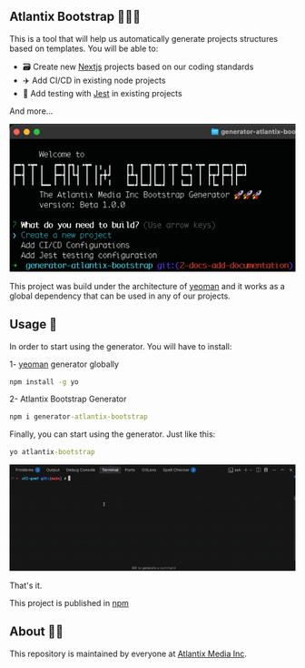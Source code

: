 ## Atlantix Bootstrap 🚀🚀🚀
This is a tool that will help us automatically generate projects structures based on templates.
You will be able to:

* 🗃️ Create new [Nextjs](https://nextjs.org/) projects based on our coding standards
* ✈️ Add CI/CD in existing node projects
* 🧪 Add testing with [Jest](https://jestjs.io/) in existing projects

And more...

![preview](./assets/bootstrap-preview.png) 

This project was build under the architecture of [yeoman](https://yeoman.io/) and it works as a global 
dependency that can be used in any of our projects.

## Usage 🚚
In order to start using the generator. You will have to install:

1- [yeoman](https://yeoman.io/) generator globally
```cmd
npm install -g yo
```

2- Atlantix Bootstrap Generator
```cmd
npm i generator-atlantix-bootstrap
```

Finally, you can start using the generator. Just like this:
```cmd
yo atlantix-bootstrap
```
![cmd-example](./assets/cmd-example.gif) 

That's it.

This project is published in [npm](https://www.npmjs.com/package/generator-atlantix-bootstrap)

## About 🧑‍💻
This repository is maintained by everyone at [Atlantix Media Inc](https://github.com/Atlantix-Media-Inc).
